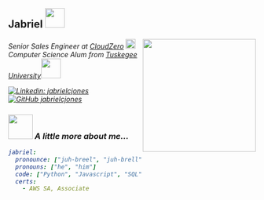 <h2> Jabriel <img src="https://media.giphy.com/media/7FfvGUaddxCChX893T/giphy.gif" height="40"></h2>
<img align='right' src="https://media.giphy.com/media/BXgfFotA3amW6GjJPj/giphy.gif" width="230">
<p><em>Senior Sales Engineer at <a href="https://www.cloudzero.com">CloudZero</a> <img src="https://emoji.slack-edge.com/T1714N33Q/cz-party/bfc687f1c7a591c2.gif" width="20" height="20"><br><em>Computer Science Alum from <a href="https://www.tuskegee.edu/programs-courses/colleges-schools/cbis/computer-science">Tuskegee University</a><img src="https://media.giphy.com/media/PiR65XPOycUeqiZwAh/giphy.gif" width="40" height="40">
</em></p>

[![Linkedin: jabrielcjones](https://img.shields.io/badge/-jabrielcjones-blue?style=flat-square&logo=Linkedin&logoColor=white&link=https://www.linkedin.com/in/jabrielcjones/)](https://www.linkedin.com/in/jabrielcjones/)
[![GitHub jabrielcjones](https://img.shields.io/github/followers/jabrielcjones?label=follow&style=social)](https://github.com/jabrielcjones)

### <img src="https://media.giphy.com/media/VgCDAzcKvsR6OM0uWg/giphy.gif" width="50"> A little more about me...  

```yaml
jabriel:
  pronounce: ["juh-breel", "juh-brell"]
  pronouns: ["he", "him"]
  code: ["Python", "Javascript", "SQL", "HTML", "CSS"]
  certs:
    - AWS SA, Associate